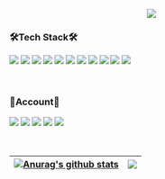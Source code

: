 <p align=center>
 <img src="https://capsule-render.vercel.app/api?type=waving&color=DECBF7&fontColor=ffffff&height=300&section=header&text=Nahyun%20Cho&fontSize=90"/>
</p>
<h3> 🛠Tech Stack🛠 </h3>
<p>
 <img src="https://img.shields.io/badge/java-007396?style=flat-square&logo=java&logoColor=white"> </a>
 <img src="https://img.shields.io/badge/Python-3766AB?style=flat-square&logo=Python&logoColor=white"/></a>
 <img src="https://img.shields.io/badge/HTML5-E34F26?style=flat-square&logo=HTML5&logoColor=white"/></a>
 <img src="https://img.shields.io/badge/JavaScript-F7DF1E?style=flat-square&logo=JavaScript&logoColor=white"/></a>
 <img src="https://img.shields.io/badge/Android-3DDC84?style=flat-square&logo=Android&logoColor=white"/></a>
 <img src="https://img.shields.io/badge/PHP-777BB4?style=flat-square&logo=PHP&logoColor=white"/></a>
 <img src="https://img.shields.io/badge/MySQL-4479A1?style=flat-square&logo=MySQL&logoColor=white"/></a> 
 <img src="https://img.shields.io/badge/Oracle DB-F80000?style=flat-square&logo=Oracle&logoColor=white"/></a>
 <img src="https://img.shields.io/badge/django%20-44B78B?style=flat-square&logo=django&logoColor=white"/></a>
 <img src="https://img.shields.io/badge/Node.js-339933?style=flat-square&logo=Node.js&logoColor=white"></a>
 <img src="https://img.shields.io/badge/Spring-6DB33F?style=flat-square&logo=spring&logoColor=white"> </a>
</p>
<br>
<h3> 🖤Account🖤 </h3>
<a href="https://www.instagram.com/c_04.nh/"><img src="https://img.shields.io/badge/Instagram-E4405F?style=flat-square&logo=Instagram&logoColor=white"/></a> 
<a href="https://m.facebook.com/profile.php"><img src="https://img.shields.io/badge/Facebook-1877F2?style=flat-square&logo=Facebook&logoColor=white"/></a>
<a href="https://hub.docker.com/u/nhsally"><img src="https://img.shields.io/badge/Docker hub-2496ED?style=flat-square&logo=Docker&logoColor=white"/></a>
<a href="https://www.notion.so/eufonia/POTFOLIO-d91e46f653c74a578fd589006f9b9b91"><img src="https://img.shields.io/badge/Notion-000000?style=flat-square&logo=Notion&logoColor=white"/></a>
<a href="https://eufonia.tistory.com/"><img src="https://img.shields.io/badge/Tistory-F5F5F5?style=flat-square&logo=Tistory&logoColor=black"/></a>

</br>
</br>
</br>

| <a href="https://github.com/anuraghazra/github-readme-stats"><img align="center" src="https://github-readme-stats.vercel.app/api?username=c04nh&show_icons=true&include_all_commits=true&theme=brufy&hide_border=true" alt="Anurag's github stats" /></a> | <a href="https://github.com/anuraghazra/github-readme-stats"><img align="center" src="https://github-readme-stats.vercel.app/api/top-langs/?username=c04nh&layout=compact&langs_count=8&theme=brufy&hide_border=true" /></a> | 
| ------------- | ------------- |
